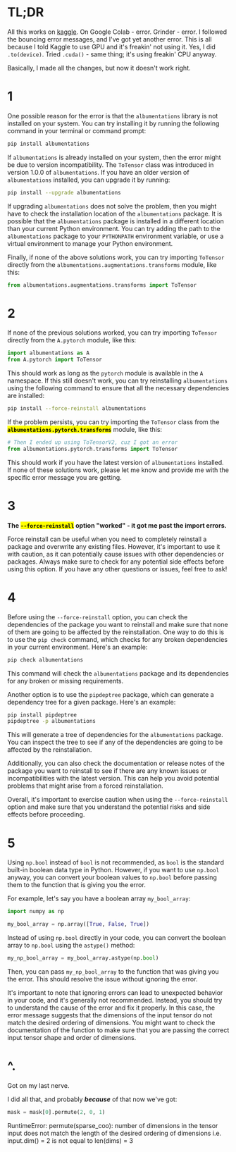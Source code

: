 # TL;DR

All this works on [kaggle](https://www.kaggle.com/code/tammydiprima/simple-unet-pytorch/).  On Google Colab - error.  Grinder - error.  I followed the bouncing error messages, and I've got yet another error.  This is all because I told Kaggle to use GPU and it's freakin' not using it.  Yes, I did `.to(device)`.  Tried `.cuda()` - same thing; it's using freakin' CPU anyway.

Basically, I made all the changes, but now it doesn't work right.

# 1

One possible reason for the error is that the `albumentations` library is not installed on your system. You can try installing it by running the following command in your terminal or command prompt:

```sh
pip install albumentations
```

If `albumentations` is already installed on your system, then the error might be due to version incompatibility. The `ToTensor` class was introduced in version 1.0.0 of `albumentations`. If you have an older version of `albumentations` installed, you can upgrade it by running:

```sh
pip install --upgrade albumentations
```

If upgrading `albumentations` does not solve the problem, then you might have to check the installation location of the `albumentations` package. It is possible that the `albumentations` package is installed in a different location than your current Python environment. You can try adding the path to the `albumentations` package to your `PYTHONPATH` environment variable, or use a virtual environment to manage your Python environment.

Finally, if none of the above solutions work, you can try importing `ToTensor` directly from the `albumentations.augmentations.transforms` module, like this:

```py
from albumentations.augmentations.transforms import ToTensor
```

# 2

If none of the previous solutions worked, you can try importing `ToTensor` directly from the `A.pytorch` module, like this:

```py
import albumentations as A
from A.pytorch import ToTensor
```

This should work as long as the `pytorch` module is available in the `A` namespace. If this still doesn't work, you can try reinstalling `albumentations` using the following command to ensure that all the necessary dependencies are installed:

```sh
pip install --force-reinstall albumentations
```

If the problem persists, you can try importing the `ToTensor` class from the <mark>**`albumentations.pytorch.transforms`**</mark> module, like this:

```py
# Then I ended up using ToTensorV2, cuz I got an error
from albumentations.pytorch.transforms import ToTensor
```

This should work if you have the latest version of `albumentations` installed. If none of these solutions work, please let me know and provide me with the specific error message you are getting.

# 3

**The <mark>`--force-reinstall`</mark> option "worked" - it got me past the import errors.**

Force reinstall can be useful when you need to completely reinstall a package and overwrite any existing files. However, it's important to use it with caution, as it can potentially cause issues with other dependencies or packages. Always make sure to check for any potential side effects before using this option. If you have any other questions or issues, feel free to ask!

# 4

Before using the `--force-reinstall` option, you can check the dependencies of the package you want to reinstall and make sure that none of them are going to be affected by the reinstallation. One way to do this is to use the `pip check` command, which checks for any broken dependencies in your current environment. Here's an example:

```sh
pip check albumentations
```

This command will check the `albumentations` package and its dependencies for any broken or missing requirements.

Another option is to use the `pipdeptree` package, which can generate a dependency tree for a given package. Here's an example:

```sh
pip install pipdeptree
pipdeptree -p albumentations
```

This will generate a tree of dependencies for the `albumentations` package. You can inspect the tree to see if any of the dependencies are going to be affected by the reinstallation.

Additionally, you can also check the documentation or release notes of the package you want to reinstall to see if there are any known issues or incompatibilities with the latest version. This can help you avoid potential problems that might arise from a forced reinstallation.

Overall, it's important to exercise caution when using the `--force-reinstall` option and make sure that you understand the potential risks and side effects before proceeding.

# 5

Using `np.bool` instead of `bool` is not recommended, as `bool` is the standard built-in boolean data type in Python. However, if you want to use `np.bool` anyway, you can convert your boolean values to `np.bool` before passing them to the function that is giving you the error.

For example, let's say you have a boolean array `my_bool_array`:

```py
import numpy as np

my_bool_array = np.array([True, False, True])
```

Instead of using `np.bool` directly in your code, you can convert the boolean array to `np.bool` using the `astype()` method:

```py
my_np_bool_array = my_bool_array.astype(np.bool)
```

Then, you can pass `my_np_bool_array` to the function that was giving you the error. This should resolve the issue without ignoring the error.

It's important to note that ignoring errors can lead to unexpected behavior in your code, and it's generally not recommended. Instead, you should try to understand the cause of the error and fix it properly. In this case, the error message suggests that the dimensions of the input tensor do not match the desired ordering of dimensions. You might want to check the documentation of the function to make sure that you are passing the correct input tensor shape and order of dimensions.

# ^.

Got on my last nerve.

I did all that, and probably ***because*** of that now we've got:

```py
mask = mask[0].permute(2, 0, 1)
```

RuntimeError: permute(sparse_coo): number of dimensions in the tensor input does not match the length of the desired ordering of dimensions i.e. input.dim() = 2 is not equal to len(dims) = 3

<br>

